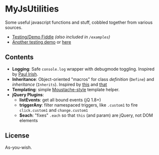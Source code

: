 MyJsUtilities
=============

Some useful javascript functions and stuff, cobbled together from various sources.

- [Testing/Demo Fiddle](http://jsfiddle.net/drzaus/cTy3Q/) _(also included in `/examples`)_
- [Another testing demo](http://codepen.io/zaus/pen/Bvaow) or [here](http://jsfiddle.net/drzaus/8bvar/7/)

Contents
--------

* **Logging**: Safe `console.log` wrapper with debugmode toggling.  Inspired by [Paul Irish](http://paulirish.com/2009/log-a-lightweight-wrapper-for-consolelog/).
* **Inheritance**: Object-oriented "macros" for class _definition_ (`Define`) and _inheritance_ (`Inherits`).  Inspired by [this](http://phrogz.net/js/classes/OOPinJS2.html) and [that](http://www.htmlgoodies.com/html5/tutorials/create-an-object-oriented-javascript-class-constructor.html)
* **Templating**: simple [Moustache-style](https://github.com/janl/mustache.js) template helper.
* **jQuery Plugins**:
   - **listEvents**: get all bound events (jQ 1.8+)
   - **triggerAny**: filter namespaced triggers, like `.custom1` to fire `click.custom1` and `change.custom1`
   - **$each**: "fixes" `.each` so that `this` (and param) are jQuery, not DOM elements
   

License
-------

As-you-wish.